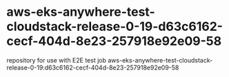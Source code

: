 # aws-eks-anywhere-test-cloudstack-release-0-19-d63c6162-cecf-404d-8e23-257918e92e09-58
repository for use with E2E test job aws-eks-anywhere-test-cloudstack-release-0-19:d63c6162-cecf-404d-8e23-257918e92e09-58
